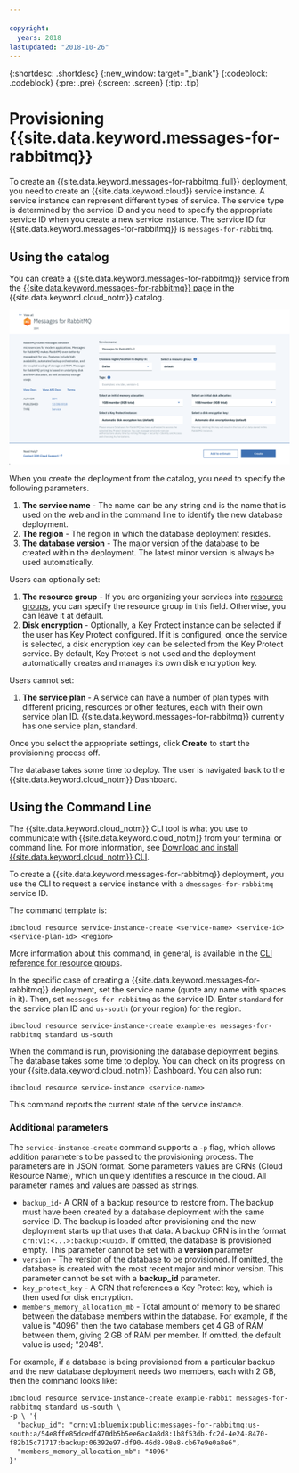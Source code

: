 ```yaml
---

copyright:
  years: 2018
lastupdated: "2018-10-26"
---
```


{:shortdesc: .shortdesc}
{:new_window: target="_blank"}
{:codeblock: .codeblock}
{:pre: .pre}
{:screen: .screen}
{:tip: .tip}

# Provisioning {{site.data.keyword.messages-for-rabbitmq}}

To create an {{site.data.keyword.messages-for-rabbitmq_full}} deployment, you need to create an {{site.data.keyword.cloud}} service instance. A service instance can represent different types of service. The service type is determined by the service ID and you need to specify the appropriate service ID when you create a new service instance. The service ID for {{site.data.keyword.messages-for-rabbitmq}} is `messages-for-rabbitmq`.


## Using the catalog

You can create a {{site.data.keyword.messages-for-rabbitmq}} service from the [{{site.data.keyword.messages-for-rabbitmq}} page](https://console.{DomainName}/catalog/services/messages-for-rabbitmq/) in the {{site.data.keyword.cloud_notm}} catalog.

![Catalog Deployment Page](images/catalog-deployment.png)

When you create the deployment from the catalog, you need to specify the following parameters.

1. **The service name** - The name can be any string and is the name that is used on the web and in the command line to identify the new database deployment.
2. **The region** - The region in which the database deployment resides.
3. **The database version** - The major version of the database to be created within the deployment. The latest minor version is always be used automatically. 

Users can optionally set:

1. **The resource group** - If you are organizing your services into [resource groups](/docs/resources/bestpractice_rgs.html#bp_resourcegroups), you can specify the resource group in this field. Otherwise, you can leave it at default.
2. **Disk encryption** - Optionally, a Key Protect instance can be selected if the user has Key Protect configured. If it is configured, once the service is selected, a disk encryption key can be selected from the Key Protect service. By default, Key Protect is not used and the deployment automatically creates and manages its own disk encryption key. 

Users cannot set:

1. **The service plan** - A service can have a number of plan types with different pricing, resources or other features, each with their own service plan ID. {{site.data.keyword.messages-for-rabbitmq}} currently has one service plan, standard. 

Once you select the appropriate settings, click **Create** to start the provisioning process off.

The database takes some time to deploy. The user is navigated back to the {{site.data.keyword.cloud_notm}} Dashboard.

## Using the Command Line

The {{site.data.keyword.cloud_notm}} CLI tool is what you use to communicate with {{site.data.keyword.cloud_notm}} from your terminal or command line. For more information, see [Download and install {{site.data.keyword.cloud_notm}} CLI](https://console.{DomainName}/docs/cli/reference/bluemix_cli/download_cli.html).

To create a {{site.data.keyword.messages-for-rabbitmq}} deployment, you use the CLI to request a service instance with a `dmessages-for-rabbitmq` service ID.

The command template is:

```
ibmcloud resource service-instance-create <service-name> <service-id> <service-plan-id> <region>
```

More information about this command, in general, is available in the [CLI reference for resource groups](https://console.{DomainName}/docs/cli/reference/ibmcloud/cli_resource_group.html#ibmcloud_resource_service_instance_create).

In the specific case of creating a {{site.data.keyword.messages-for-rabbitmq}} deployment, set the service name (quote any name with spaces in it). Then, set `messages-for-rabbitmq` as the service ID. Enter `standard` for the service plan ID and `us-south` (or your region) for the region.

```
ibmcloud resource service-instance-create example-es messages-for-rabbitmq standard us-south
```

When the command is run, provisioning the database deployment begins. The database takes some time to deploy. You can check on its progress on your {{site.data.keyword.cloud_notm}} Dashboard. You can also run:

```
ibmcloud resource service-instance <service-name>
```

This command reports the current state of the service instance.

### Additional parameters

The `service-instance-create` command supports a `-p` flag, which allows addition parameters to be passed to the provisioning process. The parameters are in JSON format. Some parameters values are CRNs (Cloud Resource Name), which uniquely identifies a resource in the cloud. All parameter names and values are passed as strings.

* `backup_id`- A CRN of a backup resource to restore from. The backup must have been created by a database deployment with the same service ID. The backup is loaded after provisioning and the new deployment starts up that uses that data. A backup CRN is in the format `crn:v1:<...>:backup:<uuid>`. If omitted, the database is provisioned empty. This parameter cannot be set with a **version** parameter
* `version` - The version of the database to be provisioned. If omitted, the database is created with the most recent major and minor version. This parameter cannot be set with a **backup_id** parameter.
* `key_protect_key` - A CRN that references a Key Protect key, which is then used for disk encryption.
* `members_memory_allocation_mb` -  Total amount of memory to be shared between the database members within the database. For example, if the value is "4096" then the two database members get 4 GB of RAM between them, giving 2 GB of RAM per member. If omitted, the default value is used; "2048".

For example, if a database is being provisioned from a particular backup and the new database deployment needs two members, each with 2 GB, then the command looks like:

```
ibmcloud resource service-instance-create example-rabbit messages-for-rabbitmq standard us-south \
-p \ '{
  "backup_id": "crn:v1:bluemix:public:messages-for-rabbitmq:us-south:a/54e8ffe85dcedf470db5b5ee6ac4a8d8:1b8f53db-fc2d-4e24-8470-f82b15c71717:backup:06392e97-df90-46d8-98e8-cb67e9e0a8e6",
  "members_memory_allocation_mb": "4096"
}'
```

